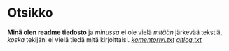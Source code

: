 # Otsikko

**Minä olen readme tiedosto** ja *minussa* ei ole vielä *mitään* järkevää tekstiä, *koska* tekijäni ei vielä tiedä mitä kirjoittaisi.
[*komentorivi.txt*](https://github.com/NiinaM/otm-harjoitustyo/blob/master/laskarit/viikko1/komentorivi.txt)
[*gitlog.txt*](https://github.com/NiinaM/otm-harjoitustyo/blob/master/laskarit/viikko1/gitlog.txt)
